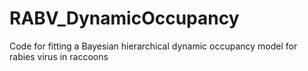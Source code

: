 # RABV_DynamicOccupancy
Code for fitting a Bayesian hierarchical dynamic occupancy model for rabies virus in raccoons
